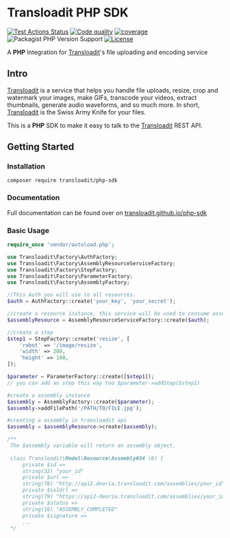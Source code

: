# Transloadit PHP SDK

[![Test Actions Status][test_badge]][test_link]
[![Code quality][code_quality_badge]][code_quality_link]
[![coverage][coverage_badge]][coverage_link]
![Packagist PHP Version Support][php_verison_badge]
[![License][licence_badge]][licence_link]

A **PHP** Integration for [Transloadit](https://transloadit.com)'s file uploading and encoding service

## Intro

[Transloadit](https://transloadit.com) is a service that helps you handle file uploads, resize, crop and watermark your images, make GIFs, transcode your videos, extract thumbnails, generate audio waveforms, and so much more. In short, [Transloadit](https://transloadit.com) is the Swiss Army Knife for your files.

This is a **PHP** SDK to make it easy to talk to the [Transloadit](https://transloadit.com) REST API.

## Getting Started

### Installation

```
composer require transloadit/php-sdk
```

### Documentation

Full documentation can be found over on [transloadit.github.io/php-sdk]([documentation_linkl])

### Basic Usage

```php
require_once 'vendor/autoload.php';

use Transloadit\Factory\AuthFactory;
use Transloadit\Factory\AssemblyResourceServiceFactory;
use Transloadit\Factory\StepFactory;
use Transloadit\Factory\ParameterFactory;
use Transloadit\Factory\AssemblyFactory;

//This Auth you will use to all resources.
$auth = AuthFactory::create('your_key', 'your_secret');

//create a resource instance, this service will be used to consume assembly resource
$assemblyResource = AssemblyResourceServiceFactory::create($auth);

//create a step
$step1 = StepFactory::create('resize', [
    'robot' => '/image/resize',
    'width' => 200,
    'height' => 100,
]);

$parameter = ParameterFactory::create([$step1]);
// you can add an step this way too $parameter->addStep($step1)

#create a assembly instance
$assembly = AssemblyFactory::create($parameter);
$assembly->addFilePath('/PATH/TO/FILE.jpg');

#creating a assembly in transloadit api
$assembly = $assemblyResource->create($assembly);

/**
 The $assembly variable will return an assembly object.
 
 class Transloadit\Model\Resource\Assembly#34 (6) {
     private $id =>
     string(32) "your_id"
     private $url =>
     string(78) "http://api2.deoria.transloadit.com/assemblies/your_id"
     private $sslUrl =>
     string(79) "https://api2-deoria.transloadit.com/assemblies/your_id"
     private $status =>
     string(18) "ASSEMBLY_COMPLETED"
     private $signature =>
     ...
 */
```
 
[documentation_link]: https://transloadit.github.io/php-sdk 
[test_badge]: https://github.com/eerison/php-sdk/workflows/Test/badge.svg?branch=4.x
[test_link]: https://github.com/eerison/php-sdk/actions?query=workflow:test+branch:4.x
[code_quality_badge]: https://api.codeclimate.com/v1/badges/69136f708e9083e4153c/maintainability
[code_quality_link]: https://codeclimate.com/github/eerison/php-sdk/maintainability
[coverage_badge]: https://api.codeclimate.com/v1/badges/69136f708e9083e4153c/test_coverage
[coverage_link]: https://codeclimate.com/github/eerison/php-sdk/test_coverage
[php_verison_badge]: https://img.shields.io/packagist/php-v/transloadit/php-sdk
[licence_badge]: https://img.shields.io/badge/License-MIT-green.svg
[licence_link]: https://github.com/transloadit/php-sdk/blob/master/LICENSE